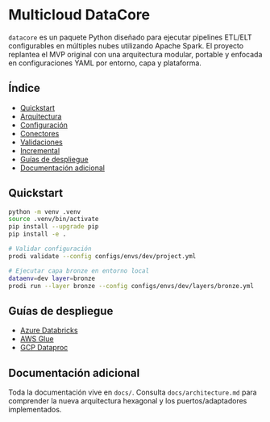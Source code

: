 # Multicloud DataCore

`datacore` es un paquete Python diseñado para ejecutar pipelines ETL/ELT configurables en múltiples nubes utilizando Apache Spark. El proyecto replantea el MVP original con una arquitectura modular, portable y enfocada en configuraciones YAML por entorno, capa y plataforma.

## Índice
- [Quickstart](#quickstart)
- [Arquitectura](docs/architecture.md)
- [Configuración](docs/configuration.md)
- [Conectores](docs/connectors.md)
- [Validaciones](docs/validations.md)
- [Incremental](docs/incremental.md)
- [Guías de despliegue](#guías-de-despliegue)
- [Documentación adicional](#documentación-adicional)

## Quickstart

```bash
python -m venv .venv
source .venv/bin/activate
pip install --upgrade pip
pip install -e .

# Validar configuración
prodi validate --config configs/envs/dev/project.yml

# Ejecutar capa bronze en entorno local
dataenv=dev layer=bronze
prodi run --layer bronze --config configs/envs/dev/layers/bronze.yml
```

## Guías de despliegue
- [Azure Databricks](docs/deploy/azure_databricks.md)
- [AWS Glue](docs/deploy/aws_glue.md)
- [GCP Dataproc](docs/deploy/gcp_dataproc.md)

## Documentación adicional
Toda la documentación vive en `docs/`. Consulta `docs/architecture.md` para comprender la nueva arquitectura hexagonal y los puertos/adaptadores implementados.

